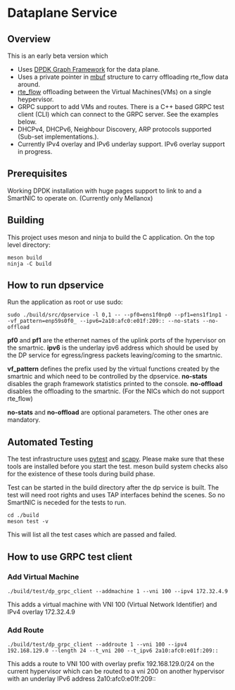 # Dataplane Service

## Overview
This is an early beta version which 
- Uses [DPDK Graph Framework](https://doc.dpdk.org/guides/prog_guide/graph_lib.html) for the data plane.
- Uses a private pointer in [mbuf](https://doc.dpdk.org/guides/prog_guide/mbuf_lib.html#dynamic-fields-and-flags) structure to carry offloading rte_flow
data around.
- [rte_flow](https://doc.dpdk.org/guides/prog_guide/rte_flow.html) offloading between the Virtual Machines(VMs) on a single heypervisor.
- GRPC support to add VMs and routes. There is a C++ based GRPC
test client (CLI) which can connect to the GRPC server. See the examples below.
- DHCPv4, DHCPv6, Neighbour Discovery, ARP protocols supported (Sub-set implementations.).
- Currently IPv4 overlay and IPv6 underlay support. IPv6 overlay support in progress.

## Prerequisites
Working DPDK installation with huge pages support to link to and a SmartNIC to operate on. (Currently only Mellanox)

## Building

This project uses meson and ninja to build the C application. On the top level directory:

    meson build
    ninja -C build

## How to run dpservice
Run the application as root or use sudo:

    sudo ./build/src/dpservice -l 0,1 -- --pf0=ens1f0np0 --pf1=ens1f1np1 --vf_pattern=enp59s0f0_ --ipv6=2a10:afc0:e01f:209:: --no-stats --no-offload 
**pf0** and **pf1** are the ethernet names of the uplink ports of the hypervisor on the smartnic. **ipv6** is the underlay ipv6 address which should be used by the DP service for egress/ingress packets leaving/coming to the smartnic.


**vf_pattern** defines the prefix used by the virtual functions created by the smartnic and which need to be controlled by the dpservice. **no-stats** disables the graph framework statistics printed to the console. **no-offload** disables the offloading to the smartnic. (For the NICs which do not support 
rte_flow)


**no-stats** and **no-offload** are optional parameters. The other ones are mandatory.


## Automated Testing

The test infrastructure uses [pytest](https://docs.pytest.org/) and [scapy](https://scapy.net/).
Please make sure that these tools are installed before you start the test. meson build system checks also for the existence of these tools during build phase.


Test can be started in the build directory after the dp service is built. The test will need root rights and uses TAP interfaces behind the scenes. So no SmartNIC is neceded for the tests to run.

    cd ./build
	meson test -v


This will list all the test cases which are passed and failed.

## How to use GRPC test client

### Add Virtual Machine
	./build/test/dp_grpc_client --addmachine 1 --vni 100 --ipv4 172.32.4.9
This adds a virtual machine with VNI 100 (Virtual Network Identifier) and IPv4 overlay 172.32.4.9
### Add Route
	./build/test/dp_grpc_client --addroute 1 --vni 100 --ipv4 192.168.129.0 --length 24 --t_vni 200 --t_ipv6 2a10:afc0:e01f:209::
This adds a route to VNI 100 with overlay prefix 192.168.129.0/24 on the current hypervisor which can be routed to a vni 200 on another hypervisor with an underlay IPv6 address 2a10:afc0:e01f:209::

